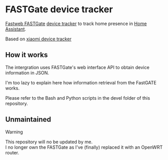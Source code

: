 # FASTGate device tracker

[Fastweb FASTGate](https://www.fastweb.it/myfastweb/assistenza/guide.php/FASTGate/) [device tracker](https://www.home-assistant.io/integrations/device_tracker/)
to track home presence in [Home Assistant](https://www.home-assistant.io/).

Based on [xiaomi device tracker](https://github.com/home-assistant/core/blob/dev/homeassistant/components/xiaomi/device_tracker.py)

## How it works

The intergration uses FASTGate's web interface API to obtain device information in JSON.

I'm too lazy to explain here how information retrieval from the FastGATE works.

Please refer to the Bash and Python scripts in the devel folder of this repository.

## Unmaintained

> [!WARNING]
> This repository will no be updated by me.\
> I no longer own the FASTGate as I've (finally) replaced it with an OpenWRT router.
